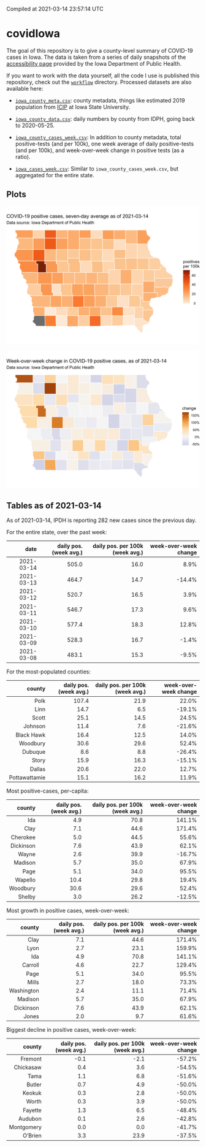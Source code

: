 Compiled at 2021-03-14 23:57:14 UTC

<!-- README.md is generated from README.Rmd. Please edit that file -->

# covidIowa

<!-- badges: start -->

<!-- badges: end -->

The goal of this repository is to give a county-level summary of
COVID-19 cases in Iowa. The data is taken from a series of daily
snapshots of the [accessibility
page](https://coronavirus.iowa.gov/pages/access) provided by the Iowa
Department of Public Health.

If you want to work with the data yourself, all the code I use is
published this repository, check out the [`workflow`](workflow)
directory. Processed datasets are also available here:

  - [`iowa_county_meta.csv`](https://raw.githubusercontent.com/ijlyttle/covidIowa/master/workflow/data/99-publish/iowa_county_meta.csv):
    county metadata, things like estimated 2019 population from
    [ICIP](https://www.icip.iastate.edu/tables/population/counties-estimates)
    at Iowa State University.

  - [`iowa_county_data.csv`](https://raw.githubusercontent.com/ijlyttle/covidIowa/master/workflow/data/99-publish/iowa_county_data.csv):
    daily numbers by county from IDPH, going back to 2020-05-25.

  - [`iowa_county_cases_week.csv`](https://raw.githubusercontent.com/ijlyttle/covidIowa/master/workflow/data/99-publish/iowa_county_data.csv):
    In addition to county metadata, total positive-tests (and per 100k),
    one week average of daily positive-tests (and per 100k), and
    week-over-week change in positive tests (as a ratio).

  - [`iowa_cases_week.csv`](https://raw.githubusercontent.com/ijlyttle/covidIowa/master/workflow/data/99-publish/iowa_cases_week.csv):
    Similar to `iowa_county_cases_week.csv`, but aggregated for the
    entire state.

## Plots

![](workflow/data/99-publish/iowa_cases.png)

![](workflow/data/99-publish/iowa_change.png)

## Tables as of 2021-03-14

As of 2021-03-14, IPDH is reporting 282 new cases since the previous
day.

For the entire state, over the past week:

|       date | daily pos. (week avg.) | daily pos. per 100k (week avg.) | week-over-week change |
| ---------: | ---------------------: | ------------------------------: | --------------------: |
| 2021-03-14 |                  505.0 |                            16.0 |                  8.9% |
| 2021-03-13 |                  464.7 |                            14.7 |               \-14.4% |
| 2021-03-12 |                  520.7 |                            16.5 |                  3.9% |
| 2021-03-11 |                  546.7 |                            17.3 |                  9.6% |
| 2021-03-10 |                  577.4 |                            18.3 |                 12.8% |
| 2021-03-09 |                  528.3 |                            16.7 |                \-1.4% |
| 2021-03-08 |                  483.1 |                            15.3 |                \-9.5% |

For the most-populated counties:

|        county | daily pos. (week avg.) | daily pos. per 100k (week avg.) | week-over-week change |
| ------------: | ---------------------: | ------------------------------: | --------------------: |
|          Polk |                  107.4 |                            21.9 |                 22.0% |
|          Linn |                   14.7 |                             6.5 |               \-19.1% |
|         Scott |                   25.1 |                            14.5 |                 24.5% |
|       Johnson |                   11.4 |                             7.6 |               \-21.6% |
|    Black Hawk |                   16.4 |                            12.5 |                 14.0% |
|      Woodbury |                   30.6 |                            29.6 |                 52.4% |
|       Dubuque |                    8.6 |                             8.8 |               \-26.4% |
|         Story |                   15.9 |                            16.3 |               \-15.1% |
|        Dallas |                   20.6 |                            22.0 |                 12.7% |
| Pottawattamie |                   15.1 |                            16.2 |                 11.9% |

Most positive-cases, per-capita:

|    county | daily pos. (week avg.) | daily pos. per 100k (week avg.) | week-over-week change |
| --------: | ---------------------: | ------------------------------: | --------------------: |
|       Ida |                    4.9 |                            70.8 |                141.1% |
|      Clay |                    7.1 |                            44.6 |                171.4% |
|  Cherokee |                    5.0 |                            44.5 |                 55.6% |
| Dickinson |                    7.6 |                            43.9 |                 62.1% |
|     Wayne |                    2.6 |                            39.9 |               \-16.7% |
|   Madison |                    5.7 |                            35.0 |                 67.9% |
|      Page |                    5.1 |                            34.0 |                 95.5% |
|   Wapello |                   10.4 |                            29.8 |                 19.4% |
|  Woodbury |                   30.6 |                            29.6 |                 52.4% |
|    Shelby |                    3.0 |                            26.2 |               \-12.5% |

Most growth in positive cases, week-over-week:

|     county | daily pos. (week avg.) | daily pos. per 100k (week avg.) | week-over-week change |
| ---------: | ---------------------: | ------------------------------: | --------------------: |
|       Clay |                    7.1 |                            44.6 |                171.4% |
|       Lyon |                    2.7 |                            23.1 |                159.9% |
|        Ida |                    4.9 |                            70.8 |                141.1% |
|    Carroll |                    4.6 |                            22.7 |                129.4% |
|       Page |                    5.1 |                            34.0 |                 95.5% |
|      Mills |                    2.7 |                            18.0 |                 73.3% |
| Washington |                    2.4 |                            11.1 |                 71.4% |
|    Madison |                    5.7 |                            35.0 |                 67.9% |
|  Dickinson |                    7.6 |                            43.9 |                 62.1% |
|      Jones |                    2.0 |                             9.7 |                 61.6% |

Biggest decline in positive cases, week-over-week:

|     county | daily pos. (week avg.) | daily pos. per 100k (week avg.) | week-over-week change |
| ---------: | ---------------------: | ------------------------------: | --------------------: |
|    Fremont |                  \-0.1 |                           \-2.1 |               \-57.2% |
|  Chickasaw |                    0.4 |                             3.6 |               \-54.5% |
|       Tama |                    1.1 |                             6.8 |               \-51.6% |
|     Butler |                    0.7 |                             4.9 |               \-50.0% |
|     Keokuk |                    0.3 |                             2.8 |               \-50.0% |
|      Worth |                    0.3 |                             3.9 |               \-50.0% |
|    Fayette |                    1.3 |                             6.5 |               \-48.4% |
|    Audubon |                    0.1 |                             2.6 |               \-42.8% |
| Montgomery |                    0.0 |                             0.0 |               \-41.7% |
|    O’Brien |                    3.3 |                            23.9 |               \-37.5% |

